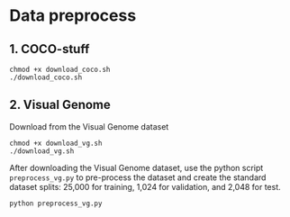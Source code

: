 # Data preprocess

## 1. COCO-stuff
```
chmod +x download_coco.sh
./download_coco.sh
```


## 2. Visual Genome
Download from the Visual Genome dataset
```
chmod +x download_vg.sh
./download_vg.sh
```
After downloading the Visual Genome dataset, use the python script `preprocess_vg.py` to pre-process the dataset and create the standard dataset splits: 25,000 for training,
1,024 for validation, and 2,048 for test.
```
python preprocess_vg.py
```
